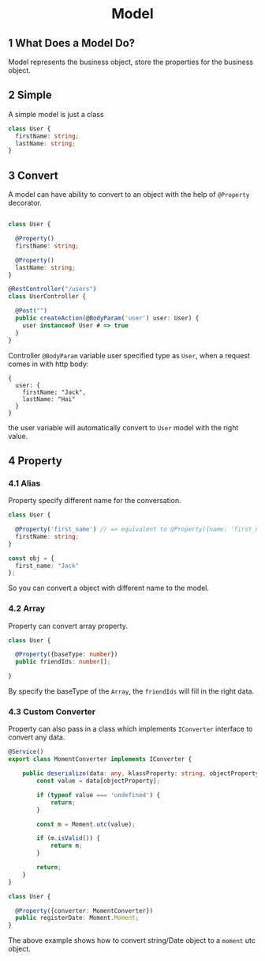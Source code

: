 <h1 align="center">Model</h1>


## 1 What Does a Model Do?

Model represents the business object, store the properties for the business object.


## 2 Simple

A simple model is just a class

```typescript
class User {
  firstName: string;
  lastName: string;
}
```


## 3 Convert

A model can have ability to convert to an object with the help of `@Property` decorator.

```typescript

class User {

  @Property()
  firstName: string;

  @Property()
  lastName: string;
}

@RestController("/users")
class UserController {

  @Post("")
  public createAction(@BodyParam('user') user: User) {
    user instanceof User # => true
  }
}
```
Controller `@BodyParam` variable user specified type as `User`, when a request comes in with http body:
```
{
  user: {
    firstName: "Jack",
    lastName: "Hai"
  }
}
```
the user variable will automatically convert to `User` model with the right value.

## 4 Property

### 4.1 Alias
Property specify different name for the conversation.

```typescript
class User {

  @Property('first_name') // => equivalent to @Property({name: 'first_name'})
  firstName: string;
}

const obj = {
  first_name: "Jack"
};

```
So you can convert a object with different name to the model.

### 4.2 Array
Property can convert array property.

```typescript
class User {

  @Property({baseType: number})
  public friendIds: number[];

}
```
By specify the baseType of the `Array`, the `friendIds` will fill in the right data.

### 4.3 Custom Converter
Property can also pass in a class which implements `IConverter` interface to convert any data.

```typescript
@Service()
export class MomentConverter implements IConverter {

    public deserialize(data: any, klassProperty: string, objectProperty: string): any {
        const value = data[objectProperty];

        if (typeof value === 'undefined') {
            return;
        }

        const m = Moment.utc(value);

        if (m.isValid()) {
            return m;
        }

        return;
    }
}

class User {

  @Property({converter: MomentConverter})
  public registerDate: Moment.Moment;
}
```
The above example shows how to convert string/Date object to a `moment` utc object.


